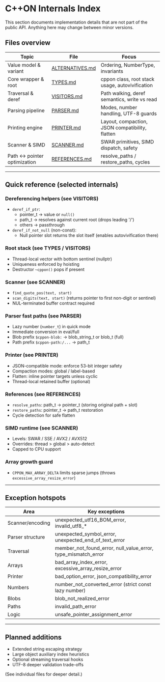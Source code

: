 # C++ON Internals Index

This section documents implementation details that are not part of the public API. Anything here may change between minor versions.

## Files overview

| Topic | File | Focus |
|-------|------|-------|
| Value model & variant | [ALTERNATIVES.md](ALTERNATIVES.md) | Ordering, NumberType, invariants |
| Core wrapper & root | [TYPES.md](TYPES.md) | cppon class, root stack usage, autovivification |
| Traversal & deref | [VISITORS.md](VISITORS.md) | Path walking, deref semantics, write vs read |
| Parsing pipeline | [PARSER.md](PARSER.md) | Modes, number handling, UTF-8 guards |
| Printing engine | [PRINTER.md](PRINTER.md) | Layout, compaction, JSON compatibility, flatten |
| Scanner & SIMD | [SCANNER.md](SCANNER.md) | SWAR primitives, SIMD dispatch, safety |
| Path ↔ pointer optimization | [REFERENCES.md](REFERENCES.md) | resolve_paths / restore_paths, cycles |

---

## Quick reference (selected internals)

### Dereferencing helpers (see VISITORS)
- `deref_if_ptr`:
  - pointer_t → value or `null()`
  - path_t → resolves against current root (drops leading '/')
  - others → passthrough
- `deref_if_not_null` (non-const):
  - Null pointer slot returns the slot itself (enables autovivification there)

### Root stack (see TYPES / VISITORS)
- Thread-local vector with bottom sentinel (nullptr)
- Uniqueness enforced by hoisting
- Destructor `~cppon()` pops if present

### Scanner (see SCANNER)
- `find_quote_pos(text, start)`
- `scan_digits(text, start)` (returns pointer to first non-digit or sentinel)
- NUL-terminated buffer contract required

### Parser fast paths (see PARSER)
- Lazy number (`number_t`) in quick mode
- Immediate conversion in eval/full
- Blob prefix `$cppon-blob:` → blob_string_t or blob_t (full)
- Path prefix `$cppon-path:/...` → path_t

### Printer (see PRINTER)
- JSON-compatible mode: enforce 53-bit integer safety
- Compaction modes: global / label-based
- Flatten: inline pointer targets unless cyclic
- Thread-local retained buffer (optional)

### References (see REFERENCES)
- `resolve_paths`: path_t → pointer_t (storing original path + slot)
- `restore_paths`: pointer_t → path_t restoration
- Cycle detection for safe flatten

### SIMD runtime (see SCANNER)
- Levels: SWAR / SSE / AVX2 / AVX512
- Overrides: thread > global > auto-detect
- Capped to CPU support

### Array growth guard
- `CPPON_MAX_ARRAY_DELTA` limits sparse jumps (throws `excessive_array_resize_error`)

---

## Exception hotspots

| Area | Key exceptions |
|------|----------------|
| Scanner/encoding | unexpected_utf16_BOM_error, invalid_utf8_* |
| Parser structure | unexpected_symbol_error, unexpected_end_of_text_error |
| Traversal | member_not_found_error, null_value_error, type_mismatch_error |
| Arrays | bad_array_index_error, excessive_array_resize_error |
| Printer | bad_option_error, json_compatibility_error |
| Numbers | number_not_converted_error (strict const lazy number) |
| Blobs | blob_not_realized_error |
| Paths | invalid_path_error |
| Logic | unsafe_pointer_assignment_error |

---

## Planned additions
- Extended string escaping strategy
- Large object auxiliary index heuristics
- Optional streaming traversal hooks
- UTF-8 deeper validation trade-offs

(See individual files for deeper detail.)
